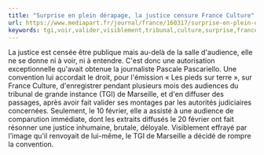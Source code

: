 ```yaml
---
title: "Surprise en plein dérapage, la justice censure France Culture"
url: https://www.mediapart.fr/journal/france/160317/surprise-en-plein-derapage-la-justice-censure-france-culture
keywords: tgi,voir,valider,visiblement,tribunal,culture,surprise,france,marseille,février,dérapage,terre,justice,convention,censure
---
```

La justice est censée être publique mais au-delà de la salle d'audience, elle ne se donne ni à voir, ni à entendre. C'est donc une autorisation exceptionnelle qu'avait obtenue la journaliste Pascale Pascariello. Une convention lui accordait le droit, pour l'émission « Les pieds sur terre », sur France Culture, d'enregistrer pendant plusieurs mois des audiences du tribunal de grande instance (TGI) de Marseille, et d'en diffuser des passages, après avoir fait valider ses montages par les autorités judiciaires concernées. Seulement, le 10 février, elle a assisté à une audience de comparution immédiate, dont les extraits diffusés le 20 février ont fait résonner une justice inhumaine, brutale, déloyale. Visiblement effrayé par l'image qu'il renvoyait de lui-même, le TGI de Marseille a décidé de rompre la convention.
